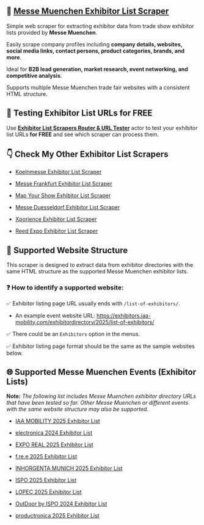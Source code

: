 ## 🤖 [Messe Muenchen Exhibitor List Scraper](https://apify.com/skython/messe-muenchen-exhibitor-list-scraper)

Simple web scraper for extracting exhibitor data from trade show exhibitor lists provided by **Messe Muenchen**. 

Easily scrape company profiles including **company details, websites, social media links, contact persons, product categories, brands, and more**. 

Ideal for **B2B lead generation, market research, event networking, and competitive analysis**. 

Supports multiple Messe Muenchen trade fair websites with a consistent HTML structure.


## 🔎 Testing Exhibitor List URLs for FREE

Use [**Exhibitor List Scrapers Router & URL Tester**](https://console.apify.com/actors/PQ2HmPYNoLLjOR3Ew/input) actor to test your exhibitor list URLs **for FREE** and see which scraper can process them.


## 👇 Check My Other Exhibitor List Scrapers

- [Koelnmesse Exhibitor List Scraper](https://apify.com/skython/koelnmesse-exhibitor-list-scraper)

- [Messe Frankfurt Exhibitor List Scraper](https://apify.com/skython/messe-frankfurt-exhibitor-list-scraper)

- [Map Your Show Exhibitor List Scraper](https://apify.com/skython/map-your-show-exhibitor-list-scraper)

- [Messe Duesseldorf Exhibitor List Scraper](https://apify.com/skython/messe-duesseldorf-exhibitor-list-scraper)

- [Xporience Exhibitor List Scraper](https://apify.com/skython/xporience-exhibitor-list-scraper)

- [Reed Expo Exhibitor List Scraper](https://apify.com/skython/reed-expo-exhibitor-list-scraper)


## 🎯 Supported Website Structure

This scraper is designed to extract data from exhibitor directories with the same HTML structure as the supported Messe Muenchen exhibitor lists.

### ❓ How to identify a supported website:

✅ Exhibitor listing page URL usually ends with `/list-of-exhibitors/`.

- An example event website URL: https://exhibitors.iaa-mobility.com/exhibitordirectory/2025/list-of-exhibitors/

✅ There could be an `Exhibitors` option in the menus.

✅ Exhibitor listing page format should be the same as the sample websites below.


## 🌐 Supported Messe Muenchen Events (Exhibitor Lists)

**Note:** *The following list includes Messe Muenchen exhibitor directory URLs that have been tested so far. Other Messe Muenchen or different events with the same website structure may also be supported.*

- [IAA MOBILITY 2025 Exhibitor List](https://exhibitors.iaa-mobility.com/exhibitordirectory/2025/list-of-exhibitors/)

- [electronica 2024 Exhibitor List](https://exhibitors.electronica.de/exhibitor-portal/2024/list-of-exhibitors/)

- [EXPO REAL 2025 Exhibitor List](https://exhibitors.exporeal.net/exhibitordirectory/2025/exhibitors/)

- [f.re.e 2025 Exhibitor List](https://ausstellerverzeichnis.free-muenchen.de/exhibitor-portal/2025/list-of-exhibitors/)

- [INHORGENTA MUNICH 2025 Exhibitor List](https://exhibitors.inhorgenta.com/exhibitordirectory/2025/list-of-exhibitors/)

- [ISPO 2025 Exhibitor List](https://munichexhibitors.ispo.com/onlinecatalog/2024/list-of-exhibitors/)

- [LOPEC 2025 Exhibitor List](https://exhibitors.lopec.com/industry-directory/2025/list-of-exhibitors/)

- [OutDoor by ISPO 2024 Exhibitor List](https://outdoorexhibitors.ispo.com/onlinecatalog/2024/list-of-exhibitors/)

- [productronica 2025 Exhibitor List](https://exhibitors.productronica.com/exhibitor-portal/2025/list-of-exhibitors/)